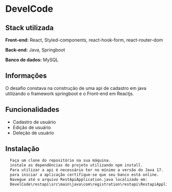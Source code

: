
# DevelCode

## Stack utilizada

**Front-end:** React, Styled-components, react-hook-form, react-router-dom

**Back-end:** Java, Springboot

**Banco de dados:** MySQL


## Informações

O desafio constava na construção de uma api de cadastro em java utilizando o framework springboot e o Front-end em Reactjs.


## Funcionalidades

- Cadastro de usuário
- Edição de usuário
- Deleção de usuário


## Instalação

```bash
  Faça um clone do repositório na sua máquina.
  instale as dependências do projeto utilizando npm install.
  Para utilizar a api é necessário ter no mínimo a versão do Java 17.
  para iniciar a aplicação certifique-se que seu banco está online.
  Navegue até o arquivo RestApiApplication.java localizado em:
  DevelCode\restapi\src\main\java\com\registration\restapi\RestapiApplication.java
```
    